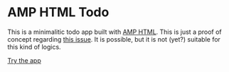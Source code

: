 # AMP HTML Todo

This is a minimalitic todo app built with [AMP HTML](https://www.ampproject.org/learn/overview/). This is just a proof of concept regarding [this issue](https://github.com/ampproject/amphtml/issues/7379). It is possible, but it is not (yet?) suitable for this kind of logics.

[Try the app](https://middle-way-approach.github.io/amp-html-todo/)
